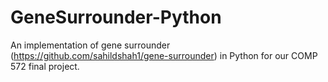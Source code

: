 # GeneSurrounder-Python
An implementation of gene surrounder (https://github.com/sahildshah1/gene-surrounder) in Python for our COMP 572 final project.
